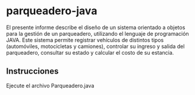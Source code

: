 # parqueadero-java
El presente informe describe el diseño de un sistema orientado a objetos para la gestión de 
un parqueadero, utilizando el lenguaje de programación JAVA. Este 
sistema permite registrar vehículos de distintos tipos (automóviles, motocicletas y 
camiones), controlar su ingreso y salida del parqueadero, consultar su estado y calcular el 
costo de su estancia.

## Instrucciones
Ejecute el archivo Parqueadero.java
